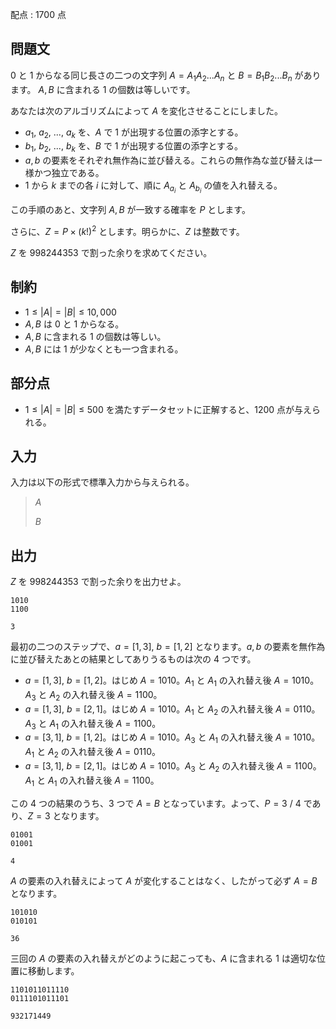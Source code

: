 配点 : $1700$ 点

## 問題文

$0$ と $1$ からなる同じ長さの二つの文字列 $A = A_1 A_2 ... A_n$ と $B = B_1 B_2 ... B_n$ があります。
$A, B$ に含まれる $1$ の個数は等しいです。

あなたは次のアルゴリズムによって $A$ を変化させることにしました。

- $a_1$, $a_2$, ..., $a_k$ を、$A$ で $1$ が出現する位置の添字とする。
- $b_1$, $b_2$, ..., $b_k$ を、$B$ で $1$ が出現する位置の添字とする。
- $a, b$ の要素をそれぞれ無作為に並び替える。これらの無作為な並び替えは一様かつ独立である。
- $1$ から $k$ までの各 $i$ に対して、順に $A_{a_i}$ と $A_{b_i}$ の値を入れ替える。

この手順のあと、文字列 $A, B$ が一致する確率を $P$ とします。

さらに、$Z = P \times (k!)^2$ とします。明らかに、$Z$ は整数です。

$Z$ を $998244353$ で割った余りを求めてください。

## 制約

- $1 \leq |A| = |B| \leq 10,000$
- $A, B$ は $0$ と $1$ からなる。
- $A, B$ に含まれる $1$ の個数は等しい。
- $A, B$ には $1$ が少なくとも一つ含まれる。

## 部分点

- $1 \leq |A| = |B| \leq 500$ を満たすデータセットに正解すると、$1200$ 点が与えられる。

## 入力

入力は以下の形式で標準入力から与えられる。

> $A$
> 
> $B$

## 出力

$Z$ を $998244353$ で割った余りを出力せよ。

```input1
1010
1100
```

```output1
3
```

最初の二つのステップで、$a = [1, 3]$, $b = [1, 2]$ となります。$a, b$ の要素を無作為に並び替えたあとの結果としてありうるものは次の $4$ つです。

- $a = [1, 3]$, $b = [1, 2]$。はじめ $A = 1010$。$A_1$ と $A_1$ の入れ替え後 $A = 1010$。$A_3$ と $A_2$ の入れ替え後 $A = 1100$。
- $a = [1, 3]$, $b = [2, 1]$。はじめ $A = 1010$。$A_1$ と $A_2$ の入れ替え後 $A = 0110$。$A_3$ と $A_1$ の入れ替え後 $A = 1100$。
- $a = [3, 1]$, $b = [1, 2]$。はじめ $A = 1010$。$A_3$ と $A_1$ の入れ替え後 $A = 1010$。$A_1$ と $A_2$ の入れ替え後 $A = 0110$。
- $a = [3, 1]$, $b = [2, 1]$。はじめ $A = 1010$。$A_3$ と $A_2$ の入れ替え後 $A = 1100$。$A_1$ と $A_1$ の入れ替え後 $A = 1100$。

この $4$ つの結果のうち、$3$ つで $A = B$ となっています。よって、$P = 3$ / $4$ であり、$Z = 3$ となります。

```input2
01001
01001
```

```output2
4
```

$A$ の要素の入れ替えによって $A$ が変化することはなく、したがって必ず $A = B$ となります。

```input3
101010
010101
```

```output3
36
```

三回の $A$ の要素の入れ替えがどのように起こっても、$A$ に含まれる $1$ は適切な位置に移動します。

```input4
1101011011110
0111101011101
```

```output4
932171449
```